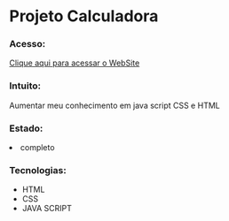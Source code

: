 <h1>Projeto Calculadora</h1>

<h3>Acesso:</h3>
    <a href="https://jeferson6191.github.io/Calculadora/" target="_blank">Clique aqui para acessar o WebSite</a>

<h3>Intuito:</h3>

<p>Aumentar meu conhecimento em java script CSS e HTML</p>

<H3>Estado:</H3>
<li>completo</li>
<h3>Tecnologias:</h3>

<ul>
    <li>HTML </li>
    <LI>CSS</LI>
    <LI>JAVA SCRIPT</LI>
</ul>

